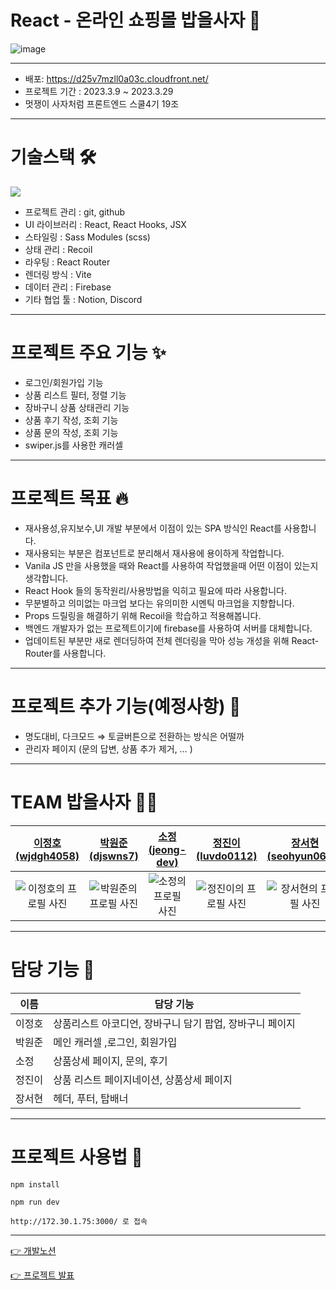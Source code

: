 # React - 온라인 쇼핑몰 밥을사자 🛒

![image](https://ifh.cc/g/Dw4qJo.png)

---

- 배포: https://d25v7mzll0a03c.cloudfront.net/
- 프로젝트 기간 : 2023.3.9 ~ 2023.3.29
- 멋쟁이 사자처럼 프론트엔드 스쿨4기 19조

---

# 기술스택 🛠

<p herf="https://skillicons.dev">
  <img src="https://skillicons.dev/icons?i=react,js,html,css,sass,firebase,figma,github&perline=20"/>
</p>

- 프로젝트 관리 : git, github
- UI 라이브러리 : React, React Hooks, JSX
- 스타일링 : Sass Modules (scss)
- 상태 관리 : Recoil
- 라우팅 : React Router
- 렌더링 방식 : Vite
- 데이터 관리 : Firebase
- 기타 협업 툴 : Notion, Discord

---

# 프로젝트 주요 기능 ✨

- 로그인/회원가입 기능
- 상품 리스트 필터, 정렬 기능
- 장바구니 상품 상태관리 기능
- 상품 후기 작성, 조회 기능
- 상품 문의 작성, 조회 기능
- swiper.js를 사용한 캐러셀

---

# 프로젝트 목표 🔥

- 재사용성,유지보수,UI 개발 부분에서 이점이 있는 SPA 방식인 React를 사용합니다.
- 재사용되는 부분은 컴포넌트로 분리해서 재사용에 용이하게 작업합니다.
- Vanila JS 만을 사용했을 때와 React를 사용하여 작업했을때 어떤 이점이 있는지 생각합니다.
- React Hook 들의 동작원리/사용방법을 익히고 필요에 따라 사용합니다.
- 무분별하고 의미없는 마크업 보다는 유의미한 시멘틱 마크업을 지향합니다.
- Props 드릴링을 해결하기 위해 Recoil을 학습하고 적용해봅니다.
- 백엔드 개발자가 없는 프로젝트이기에 firebase를 사용하여 서버를 대체합니다.
- 업데이트된 부분만 새로 렌더딩하여 전체 렌더링을 막아 성능 개성을 위해 React-Router를 사용합니다.

---

# 프로젝트 추가 기능(예정사항) 👊

- 명도대비, 다크모드 ⇒ 토글버튼으로 전환하는 방식은 어떨까
- 관리자 페이지 (문의 답변, 상품 추가 제거, … )

---

# TEAM 밥을사자 🧑‍💻

|               [이정호(wjdgh4058)](https://github.com/wjdgh4058)               |                 [박원준(djswns7)](https://github.com/djswns7)                 |               [소정(jeong-dev)](https://github.com/jeong-dev)                |               [정진이(luvdo0112)](https://github.com/luvdo0112)               |             [장서현(seohyun0620)](https://github.com/seohyun0620)             |
| :---------------------------------------------------------------------------: | :---------------------------------------------------------------------------: | :--------------------------------------------------------------------------: | :---------------------------------------------------------------------------: | :---------------------------------------------------------------------------: |
| ![이정호의 프로필 사진](https://avatars.githubusercontent.com/u/66310772?v=4) | ![박원준의 프로필 사진](https://avatars.githubusercontent.com/u/72201211?v=4) | ![소정의 프로필 사진](https://avatars.githubusercontent.com/u/119641111?v=4) | ![정진이의 프로필 사진](https://avatars.githubusercontent.com/u/60957961?v=4) | ![장서현의 프로필 사진](https://avatars.githubusercontent.com/u/52877992?v=4) |

---

# 담당 기능 📍

| 이름   | 담당 기능                                                |
| ------ | -------------------------------------------------------- |
| 이정호 | 상품리스트 아코디언, 장바구니 담기 팝업, 장바구니 페이지 |
| 박원준 | 메인 캐러셀 ,로그인, 회원가입                            |
| 소정   | 상품상세 페이지, 문의, 후기                              |
| 정진이 | 상품 리스트 페이지네이션, 상품상세 페이지                |
| 장서현 | 헤더, 푸터, 탑배너                                       |

---

# 프로젝트 사용법 🚀

```
npm install
```

```
npm run dev
```

```
http://172.30.1.75:3000/ 로 접속
```

---

[👉 개발노션](https://www.notion.so/b88eabcec9c24808abd1bc5c6e9afc07)

[👉 프로젝트 발표](https://www.miricanvas.com/v/11w50vn)
